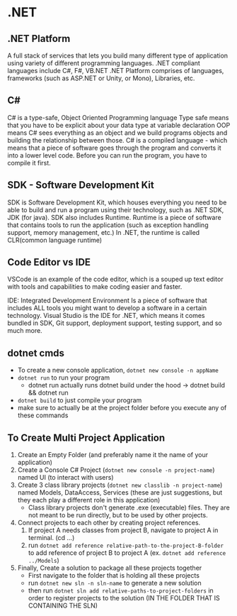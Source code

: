# .NET

## .NET Platform
A full stack of services that lets you build many different type of application using variety of different programming languages.
.NET compliant languages include C#, F#, VB.NET
.NET Platform comprises of languages, frameworks (such as ASP.NET or Unity, or Mono), Libraries, etc.

## C# 
C# is a type-safe, Object Oriented Programming language
Type safe means that you have to be explicit about your data type at variable declaration
OOP means C# sees everything as an object and we build programs objects and building the relationship between those.
C# is a compiled language - which means that a piece of software goes through the program and converts it into a lower level code. Before you can run the program, you have to compile it first.

## SDK - Software Development Kit
SDK is Software Development Kit, which houses everything you need to be able to build and run a program using their technology, such as .NET SDK, JDK (for java).
SDK also includes Runtime. Runtime is a piece of software that contains tools to run the application (such as exception handling support, memory management, etc.)
In .NET, the runtime is called CLR(common language runtime)

## Code Editor vs IDE
VSCode is an example of the code editor, which is a souped up text editor with tools and capabilities to make coding easier and faster.

IDE: Integrated Development Environment
Is a piece of software that includes ALL tools you might want to develop a software in a certain technology. Visual Studio is the IDE for .NET, which means it comes bundled in SDK, Git support, deployment support, testing support, and so much more.

## dotnet cmds
- To create a new console application, `dotnet new console -n appName`
- `dotnet run` to run your program
    - dotnet run actually runs dotnet build under the hood -> dotnet build && dotnet run
- `dotnet build` to just compile your program
- make sure to actually be at the project folder before you execute any of these commands

## To Create Multi Project Application
1. Create an Empty Folder (and preferably name it the name of your application)
2. Create a Console C# Project (`dotnet new console -n project-name`) named UI (to interact with users)
3. Create 3 class library projects (`dotnet new classlib -n project-name`) named Models, DataAccess, Services (these are just suggestions, but they each play a different role in this application)
    - Class library projects don't generate .exe (executable) files. They are not meant to be run directly, but to be used by other projects.
4. Connect projects to each other by creating project references.
    1. If project A needs classes from project B, navigate to project A in terminal. (cd ...)
    2. run `dotnet add reference relative-path-to-the-project-B-folder` to add reference of project B to project A (ex. `dotnet add reference ../Models`)
5. Finally, Create a solution to package all these projects together
    - First navigate to the folder that is holding all these projects
    - run `dotnet new sln -n sln-name` to generate a new solution
    - then run `dotnet sln add relative-paths-to-project-folders` in order to register projects to the solution (IN THE FOLDER THAT IS CONTAINING THE SLN)
